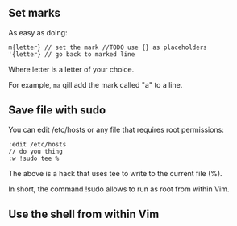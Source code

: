 ## Set marks
As easy as doing:
```
m{letter} // set the mark //TODO use {} as placeholders
'{letter} // go back to marked line
```

Where letter is a letter of your choice.

For example, `ma` qill add the mark called "a" to a line.

##  Save file with sudo
You can edit /etc/hosts or any file that requires root permissions:
```
:edit /etc/hosts
// do you thing
:w !sudo tee %
```

The above is a hack that uses tee to write to the current file (%).

In short, the command !sudo allows to run as root from within Vim.

## Use the shell from within Vim
